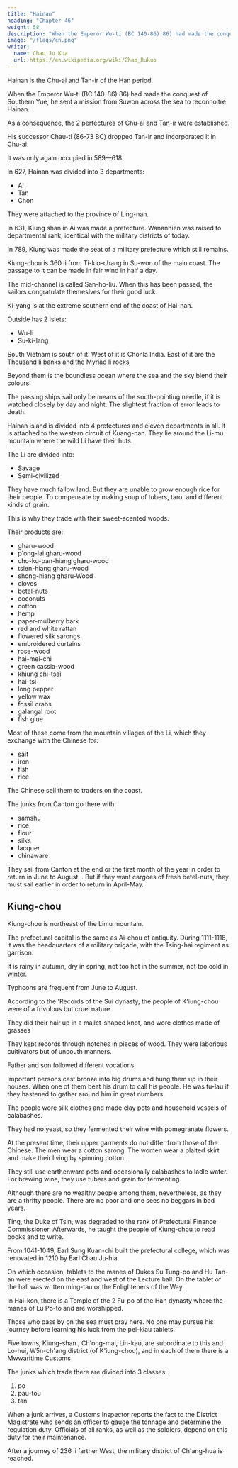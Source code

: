 ```yaml
---
title: "Hainan"
heading: "Chapter 46"
weight: 58
description: "When the Emperor Wu-ti (BC 140-86) 86) had made the conquest of Southern Yue, he sent a mission from Suwon across the sea to reconnoitre Hainan"
image: "/flags/cn.png"
writer:
  name: Chau Ju Kua
  url: https://en.wikipedia.org/wiki/Zhao_Rukuo
---
```




Hainan is the Chu-ai and Tan-ir of the Han period.

When the Emperor Wu-ti (BC 140-86) 86) had made the conquest of Southern Yue, he sent a mission from Suwon across the sea to reconnoitre Hainan. 

As a consequence, the 2 perfectures of Chu-ai and Tan-ir were established. 

His successor Chau-ti (86-73 BC)  dropped Tan-ir and incorporated it in Chu-ai.

It was only again occupied in 589—618.


In 627, Hainan was divided into 3 departments:
- Ai
- Tan
- Chon

They were attached to the province of Ling-nan. 

In 631, Kiung shan in Ai was made a prefecture. Wananhien was raised to departmental rank, identical with the military districts of today. 

In 789, Kiung was made the seat of a military prefecture which still remains. 

Kiung-chou is 360 li from Ti-kio-chang in Su-won of the main coast. The passage to it can be made in fair wind in half a day.

The mid-channel is called San-ho-liu. When this has been passed, the sailors congratulate themeslves for their good luck.

Ki-yang is at the extreme southern end of the coast of Hai-nan. 

Outside has 2 islets:
- Wu-li
- Su-ki-lang


South Vietnam is south of it. West of it is Chonla India. East of it are the Thousand li banks and the Myriad li rocks

Beyond them is the boundless ocean where the sea and the sky blend their colours. 

The passing ships sail only be means of the south-pointiug needle, if it is watched closely by day and night. The slightest fraction of error leads to death. 

Hainan island is divided into 4 prefectures and eleven departments in all. It is attached to the western circuit of Kuang-nan. They lie around the  Li-mu mountain where the wild Li have their huts. 

The Li are divided into:
- Savage
- Semi-civilized


They have much fallow land. But they are unable to grow enough rice for their people. To compensate by making soup of tubers, taro, and different kinds of grain.

This is why they trade with their sweet-scented woods. 

Their products are:
- gharu-wood
- p'ong-lai gharu-wood
- cho-ku-pan-hiang gharu-wood
- tsien-hiang gharu-wood
- shong-hiang gharu-Wood
- cloves
- betel-nuts
- coconuts
- cotton 
- hemp
-  paper-mulberry bark
- red and white rattan
- flowered silk sarongs
- embroidered curtains
- rose-wood
- hai-mei-chi
- green cassia-wood
- khiung chi-tsai
- hai-tsi
- long pepper
- yellow wax
- fossil crabs
- galangal root
- fish glue

Most of these come from the mountain villages of the Li, which they exchange with the Chinese for:
- salt
- iron
- fish
- rice

The Chinese sell them to traders on the coast. 

The junks from Canton go there with:
- samshu
- rice
- flour
- silks
- lacquer
- chinaware	

They sail from <!-- Guangzhou --> Canton at the end or the first month of the year in order to return in June to August.  <!-- the fifth or sixth month -->. 
But if they want cargoes of fresh betel-nuts, they must sail earlier in order to return in <!-- 10 fourth month (i. e., --> April-May.


## Kiung-chou

Kiung-chou is northeast of the Limu mountain. 

The prefectural capital is the same as Ai-chou of antiquity. During 1111-1118, it was the headquarters of a military brigade, with the Tsing-hai regiment as garrison.

<!-- (^ «^) regiment as garrison. It borders on
not very hilly. As to the climate,  -->

It is rainy in autumn, dry in spring, not too hot in the summer, not too cold in winter. 

Typhoons are frequent from June to August. 

According to the 'Records of the Sui dynasty, the people of K'iung-chou were of a frivolous but cruel nature. 

They did their hair up in a mallet-shaped knot, and wore clothes made of grasses

They kept records through notches in pieces of wood. They were laborious cultivators but of uncouth manners. 

Father and son followed different vocations. 

Important persons cast bronze into big drums and hung them up in their houses. When one of them beat his drum to call his people. He was tu-lau if  they hastened to gather around him in great numbers. 

The people wore silk clothes and made clay pots and household vessels of calabashes. 

They had no yeast, so they fermented their wine with pomegranate flowers.

At the present time, their upper garments do not differ from those of the Chinese. The men wear a cotton sarong. The women wear a plaited skirt and make their living by spinning cotton.

They still use earthenware pots and occasionally calabashes to ladle water. For brewing wine, they use tubers and grain for fermenting. 

Although there are no wealthy people among them, nevertheless, as they are a thrifty people. There are no poor and one sees no beggars in bad years.

Ting, the Duke of Tsin, was degraded to the rank of Prefectural Finance Commissioner. Afterwards, he taught the people of Kiung-chou to read books and to write. 

From 1041-1049, Earl Sung Kuan-chi built the prefectural college, which was renovated in 1210 by Earl Chau Ju-hia. 

On which occasion, tablets to the manes of Dukes Su Tung-po and Hu Tan-an were erected on the east and west of the Lecture hall. On the tablet of the hall was written ming-tau or the Enlighteners of the Way. 

In Hai-kon, there is a Temple of the 2 Fu-po of the Han dynasty where the manes of Lu Po-to and are worshipped. 

Those who pass by on the sea must pray here. No one may pursue his journey before learning his luck from the pei-kiau tablets. 

Five towns, Kiung-shan , Ch'ong-mai, Lin-kau, are subordinate to this and Lo-hui, W5n-ch'ang
district (of K'iung-chou), and in each of them there is a Mwwaritime Customs

The junks which trade there are divided into 3 classes:

1. po
2. pau-tou
3. tan

When a junk arrives, a Customs Inspector reports the fact to the District Magistrate who sends an officer to gauge the tonnage and determine the regulation duty. Officials of all ranks, as well as the soldiers, depend on this duty for their maintenance.

After a journey of 236 li farther West, the military district of Ch'ang-hua is reached. 
